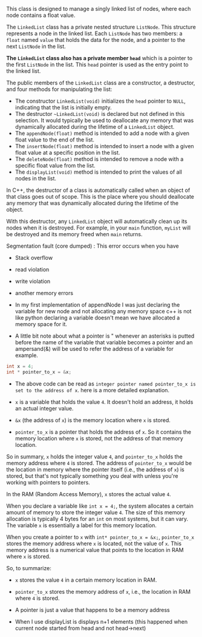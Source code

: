 This class is designed to manage a singly linked list of nodes, where each node contains a float value.

The `LinkedList` class has a private nested structure `ListNode`. This structure represents a node in the linked list. Each `ListNode` has two members: a `float` named `value` that holds the data for the node, and a pointer to the next `ListNode` in the list.

**The `LinkedList` class also has a private member `head`** which is a pointer to the first `ListNode` in the list. This `head` pointer is used as the entry point to the linked list.

The public members of the `LinkedList` class are a constructor, a destructor, and four methods for manipulating the list:

- The constructor `LinkedList(void)` initializes the `head` pointer to `NULL`, indicating that the list is initially empty.
- The destructor `~LinkedList(void)` is declared but not defined in this selection. It would typically be used to deallocate any memory that was dynamically allocated during the lifetime of a `LinkedList` object.
- The `appendNode(float)` method is intended to add a node with a given float value to the end of the list.
- The `insertNode(float)` method is intended to insert a node with a given float value at a specific position in the list.
- The `deleteNode(float)` method is intended to remove a node with a specific float value from the list.
- The `displayList(void)` method is intended to print the values of all nodes in the list.

In C++, the destructor of a class is automatically called when an object of that class goes out of scope. This is the place where you should deallocate any memory that was dynamically allocated during the lifetime of the object.

With this destructor, any `LinkedList` object will automatically clean up its nodes when it is destroyed. For example, in your `main` function, `myList` will be destroyed and its memory freed when `main` returns.

Segmentation fault (core dumped) : This error occurs when you have

- Stack overflow
- read violation
- write violation
- another memory errors

- In my first implementation of appendNode I was just declaring the variable for new node and not allocating any memory space c++ is not like python declaring a variable doesn't mean we have allocated a memory space for it.
- A little bit note about what a pointer is " whenever an asterisks is putted before the name of the variable that variable becomes a pointer and an ampersand(&) will be used to refer the address of a variable for example.

```c++
int x = 4;
int * pointer_to_x = &x;
```
- The above code can be read as `integer pointer named pointer_to_x is set to the address of x`. here is a more detailed explanation. 

- `x` is a variable that holds the value `4`. It doesn't hold an address, it holds an actual integer value.

- `&x` (the address of `x`) is the memory location where `x` is stored.

- `pointer_to_x` is a pointer that holds the address of `x`. So it contains the memory location where `x` is stored, not the address of that memory location.

So in summary, `x` holds the integer value `4`, and `pointer_to_x` holds the memory address where `4` is stored. The address of `pointer_to_x` would be the location in memory where the pointer itself (i.e., the address of `x`) is stored, but that's not typically something you deal with unless you're working with pointers to pointers.

In the RAM (Random Access Memory), `x` stores the actual value `4`. 

When you declare a variable like `int x = 4;`, the system allocates a certain amount of memory to store the integer value `4`. The size of this memory allocation is typically 4 bytes for an `int` on most systems, but it can vary. The variable `x` is essentially a label for this memory location.

When you create a pointer to `x` with `int* pointer_to_x = &x;`, `pointer_to_x` stores the memory address where `x` is located, not the value of `x`. This memory address is a numerical value that points to the location in RAM where `x` is stored.

So, to summarize:

- `x` stores the value `4` in a certain memory location in RAM.
- `pointer_to_x` stores the memory address of `x`, i.e., the location in RAM where `4` is stored.

- A pointer is just a value that happens to be a memory address
  
- When I use displayList is displays n+1 elements (this happened when current node started from head and not head->next)